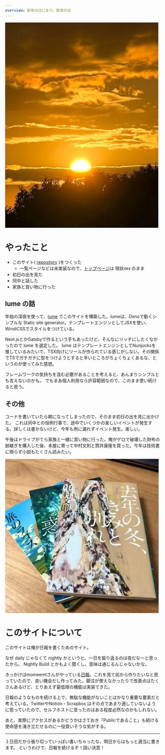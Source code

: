 ```yaml
---
overview: 新年のはじまり、節目の日
---
```


![初日の出](sun.webp)

# やったこと
- このサイト( [repository](https://github.com/lemonadern/nightly) )をつくった
  - 一覧ページなどは未実装なので、[トップページ](https://lemonadern.github.io/nightly/)は 現状`404` のまま
- 初日の出を見た
- 同中と話した
- 家族と買い物に行った

## lume の話

年始の深夜を使って、[lume](https://lume.land/) でこのサイトを構築した。lumeは、Denoで動くシンプルな Static site generator。テンプレートエンジンとしてJSXを使い、WindiCSSでスタイルをつけている。

Next.jsとかGatsbyで作るという手もあったけど、そんなにリッチにしたくなかったので lume を選定した。
lume はテンプレートエンジンとしてNunjucksを推しているみたいで、TSX向けにツールが作られている感じがしない。その関係でTSでガチガチに型をつけようとすると辛いところがちょくちょくあるな、というのが使ってみた感想。

フレームワークの気持ちを汲む必要があることを考えると、あんまりシンプルとも言えないのかも。
でもまあ個人利用なら許容範囲なので、このまま使い続けると思う。

## その他

コードを書いていたら朝になってしまったので、そのまま初日の出を見に出かけた。
これは同中との恒例行事で、途中でいくつかの楽しいイベントが発生する。詳しくは書かないけど、今年も例に漏れずイベント発生。楽しい。

午後はドライブがてら家族と一緒に買い物に行った。俺がゲロで破壊した財布の跡継ぎを購入した後、本屋に寄って中村文則と筒井康隆を買った。今年は技術書に限らず小説もたくさん読みたい。

![買った本](books.webp)

# このサイトについて

このサイトは俺が日報を書くためのサイト。

なぜ daily じゃなくて nightly かというと、一日を振り返るのは夜だなーと思ったから。 Nightly Build とかもよく聞くし、意味は通じるんじゃないかな。 

きっかけはmomeemtさんがやっている[日報](https://blog.momee.mt/daily/index.html)。これを見て前から作りたいなと思っていたので、良い機会だし作ってみた。脚注が使えなかったりで改善点はたくさんあるけど、とりあえず最低限の機能は実装できた。

日報のようなものを続ける上で、無駄な機能がないことはかなり重要な要素だと考えている。TwitterやNotion・Scrapbox はその点であまり適していないように思っていたので、セルフホストに至ったのはある程度必然なのかもしれない。

あと、実際にアクセスがあるかどうかはさておき「Publicであること」も続ける使命感を湧き立たせるのに一役買いそうな気がする。

---

１日目だから張り切っていっぱい書いちゃったな、明日からはもっと適当に書きます。
というわけで、日報を続けるぞ！固い決意！

